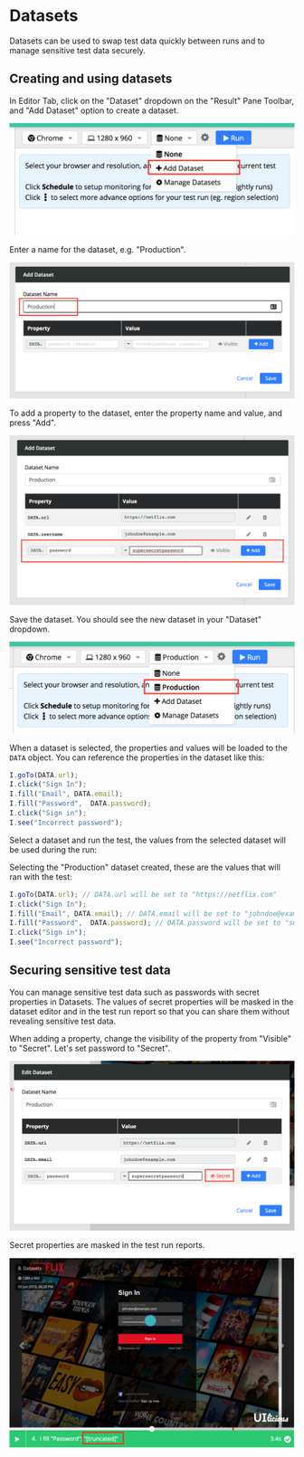 # Datasets

Datasets can be used to swap test data quickly between runs and to manage sensitive test data securely.

## Creating and using datasets

In Editor Tab, click on the "Dataset" dropdown on the "Result" Pane Toolbar, and "Add Dataset" option to create a dataset.

<div class="screenshot">
	<img src="../images/dataset-add-dataset.png" alt="Add dataset">
</div>

Enter a name for the dataset, e.g. "Production".

<div class="screenshot">
	<img src="../images/dataset-name-dataset.png" alt="Name the dataset">
</div>

To add a property to the dataset, enter the property name and value, and press "Add".

<div class="screenshot">
	<img src="../images/dataset-add-properties.png" alt="Add a property to the dataset">
</div>

Save the dataset. You should see the new dataset in your "Dataset" dropdown.

<div class="screenshot">
	<img src="../images/dataset-added.png" alt="Dataset added">
</div>

When a dataset is selected, the properties and values will be loaded to the `DATA` object. You can reference the properties in the dataset like this:

```javascript
I.goTo(DATA.url);
I.click("Sign In");
I.fill("Email", DATA.email);
I.fill("Password",  DATA.password);
I.click("Sign in"); 
I.see("Incorrect password");
```

Select a dataset and run the test, the values from the selected dataset will be used during the run:

Selecting the "Production" dataset created, these are the values that will ran with the test:
```javascript
I.goTo(DATA.url); // DATA.url will be set to "https://netflix.com"
I.click("Sign In");
I.fill("Email", DATA.email); // DATA.email will be set to "johndoe@example.com"
I.fill("Password",  DATA.password); // DATA.password will be set to "supersecretpassword"
I.click("Sign in"); 
I.see("Incorrect password");
```

## Securing sensitive test data

You can manage sensitive test data such as passwords with secret properties in Datasets. The values of secret properties will be masked in the dataset editor and in the test run report so that you can share them without revealing sensitive test data. 

When adding a property, change the visibility of the property from "Visible" to "Secret". Let's set password to "Secret".

<div class="screenshot">
	<img src="../images/dataset-secret-properties.png" alt="Setting secret dataset properties">
</div>

Secret properties are masked in the test run reports.

<div class="screenshot">
	<img src="../images/dataset-run-secret.png" alt="Secret properties are masked in reports">
</div>
